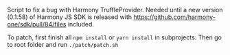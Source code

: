 Script to fix a bug with Harmony TruffleProvider. Needed until a new version (0.1.58) of Harmony JS SDK is released with https://github.com/harmony-one/sdk/pull/84/files included.

To patch, first finish all `npm install` or `yarn install` in subprojects. Then go to root folder and run `./patch/patch.sh`

